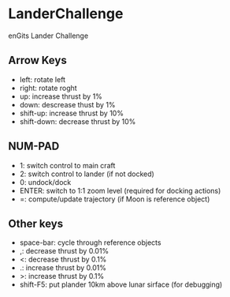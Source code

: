 # LanderChallenge
enGits Lander Challenge

## Arrow Keys
- left: rotate left
- right: rotate roght
- up: increase thrust by 1%
- down: descrease thust by 1%
- shift-up: increase thrust by 10%
- shift-down: decrease thrust by 10%

## NUM-PAD
- 1: switch control to main craft
- 2: switch control to lander (if not docked)
- 0: undock/dock
- ENTER: switch to 1:1 zoom level (required for docking actions)
- =: compute/update trajectory (if Moon is reference object)

## Other keys
- space-bar: cycle through reference objects
- ,: decrease thrust by 0.01%
- <: decrease thrust by 0.1%
- .: increase thrust by 0.01%
- \>: increase thrust by 0.1%
- shift-F5: put plander 10km above lunar sirface (for debugging)
